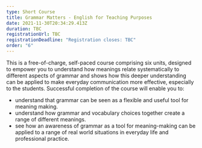 ```yaml
---
type: Short Course
title: Grammar Matters - English for Teaching Purposes
date: 2021-11-30T20:34:29.413Z
duration: TBC
registrationUrl: TBC
registrationDeadline: "Registration closes: TBC"
order: "6"
---
```

This is a free-of-charge, self-paced course comprising six units, designed to empower you to understand how meanings relate systematically to different aspects of grammar and shows how this deeper understanding can be applied to make everyday communication more effective, especially to the students. Successful completion of the course will enable you to:

* understand that grammar can be seen as a flexible and useful tool for meaning making.
* understand how grammar and vocabulary choices together create a range of different meanings.
* see how an awareness of grammar as a tool for meaning-making can be applied to a range of real world situations in everyday life and professional practice.
